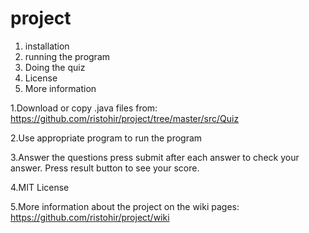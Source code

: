 # project
1. installation
2. running the program
3. Doing the quiz
4. License
5. More information

1.Download or copy .java files from: https://github.com/ristohir/project/tree/master/src/Quiz

2.Use appropriate program to run the program

3.Answer the questions press submit after each answer to check your answer.
Press result button to see your score.

4.MIT License

5.More information about the project on the wiki pages: https://github.com/ristohir/project/wiki
